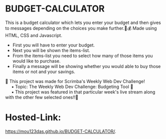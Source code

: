 # BUDGET-CALCULATOR

This is a budget calculator which lets you enter your budget and then gives to messages depending on the choices you make further.💸💰
Made using HTML, CSS and Javascript.

* First you will have to enter your budget.
* Next you will be shown the items-list.
* From the items-list you need to select how many of those items you would like to purchase.
* Finally a message will be showing whether you would able to buy those items or not and your savings.

🔸 This project was made for Scrimba's Weekly Web Dev Challenge! <br>
   &nbsp;&nbsp;&nbsp;&nbsp;&nbsp;▪ Topic: The Weekly Web Dev Challenge: Budgeting Tool 💸 <br>
   &nbsp;&nbsp;&nbsp;&nbsp;&nbsp;▪ This project was featured in that particular week's live stream along with the other few selected ones!!🌟

# Hosted-Link:
https://mou123das.github.io/BUDGET-CALCULATOR/.
